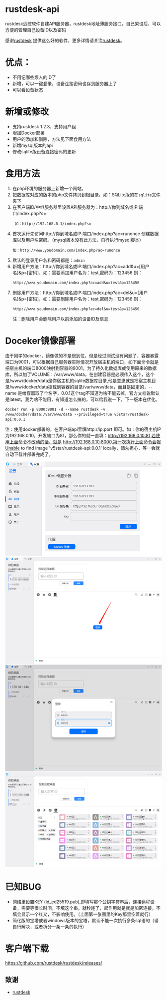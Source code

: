 # rustdesk-api
rustdesk远控软件自建API服务器，rustdesk地址薄服务接口，自己架设后，可以方便的管理自己设备ID以及密码

感谢[rustdesk](https://github.com/rustdesk/rustdesk/releases/) 提供这么好的软件，更多详情请关注[rustdesk](https://github.com/rustdesk)。

# 优点：
- 不用记哪些烦人的ID了
- 新增，可以一键登录，设备连接密码也存到服务器上了
- 可以看设备状态

# 新增或修改
- 支持rustdesk 1.2.3，支持用户组
- 增加Docker部署
- 用户的添加和删除，方法见下面食用方法
- 新增mysql版本的api
- 修改sqlite版设备连接密码的更新


# 食用方法
1. 在php环境的服务器上新增一个网站。
2. 把数据库对应的版本的php文件拷贝到根目录。如：SQLite版的在``` sqlite ```文件夹下
3. 在客户端ID/中继服务器里设置API服务器为：http://你到域名或IP:端口/index.php?s=
   ```
    如：http://192.168.0.1/index.php?s=
   ```
4. 首次运行先访问http://你到域名或IP:端口/index.php?ac=runonce 创建数据库以及用户名密码。（mysql版本没有此方法，自行执行mysql脚本）
   ```
   如：http://www.youdomain.com/index.php?ac=runonce
   ```
6. 默认的登录用户名和密码都是：``` admin ```
7. 新增用户方法：http://你到域名或IP:端口/index.php?ac=add&u=[用户名]&p=[密码]，如：需要添加用户名为：test,密码为：123456 则：
   ```
   http://www.youdomain.com/index.php?ac=add&u=test&p=123456
   ```
8. 删除用户方法：http://你到域名或IP:端口/index.php?ac=del&u=[用户名]&p=[密码]，如：需要删除用户名为：test,密码为：123456 则：
   ```
   http://www.youdomain.com/index.php?ac=del&u=test&p=123456
   ```
   注：删除用户会删除用户以前添加的设备ID及信息
   
# Doceker镜像部署
由于刚学的docker，镜像做的不是很到位，但是经过测试没有问题了，容器暴露端口为9001，可以根据自己服务器实际情况开放宿主机的端口，如下面命令就是把宿主机的端口8000映射到容器的9001，为了持久化数据库或使用原来的数据库，所以加了VOLUME：/var/www/data，在创建容器是必须传入这个，这个是/www/docker/data是你宿主机的sqlite数据库目录,他是意思就是把宿主机目录/www/docker/data挂载到容器的目录/var/www/data，而且是固定的，--name 是给容器取了个名字，0.0.1这个tag不知道为啥不能去掉，官方文档说默认是latest，我为啥不能用，有知道怎么搞的，可以给我说一下，下一版本在优化。
   ```
   docker run -p 8000:9001 -d --name rustdesk -v /www/docker/data:/var/www/data --privileged=true v5star/rustdesk-api:0.0.1
   ```
   注：使用docker部署的，在客户端api里填http://ip:port 即可。如：你的宿主机IP为192.168.0.10，开发端口为81，那么你的就一直填：http://192.168.0.10:81,若使用上面命令不改动的话，就是 http://192.168.0.10:8000,第一次执行上面命令会报Unable to find image 'v5star/rustdesk-api:0.0.1' locally，请勿担心，等一会就自动下载并部署完成了。

   
![设置](./Snapshots/20230826163152.png)
![首页](./Snapshots/index.png)
![登录](./Snapshots/login.png)
![地址簿](./Snapshots/20230826163000.png)


# 已知BUG
- 网络里设置KEY (id_ed25519.pub),即填写那个公钥字符串后，连接远程设备，需要等很长时间，不填这个串，就秒连了，起作用就是就是加密连接，不填会显示一个红叉，不影响使用。（上面第一张图里的Key那里空着就行）
- 简化版的宝塔或者windows版本的宝塔，默认不能一次执行多条sql语句（请自行解决，或者拆分一条一条的执行）

# 客户端下载
   https://github.com/rustdesk/rustdesk/releases/

## 致谢
- [rustdesk](https://github.com/rustdesk)
